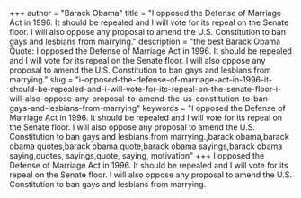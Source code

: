 +++
author = "Barack Obama"
title = "I opposed the Defense of Marriage Act in 1996. It should be repealed and I will vote for its repeal on the Senate floor. I will also oppose any proposal to amend the U.S. Constitution to ban gays and lesbians from marrying."
description = "the best Barack Obama Quote: I opposed the Defense of Marriage Act in 1996. It should be repealed and I will vote for its repeal on the Senate floor. I will also oppose any proposal to amend the U.S. Constitution to ban gays and lesbians from marrying."
slug = "i-opposed-the-defense-of-marriage-act-in-1996-it-should-be-repealed-and-i-will-vote-for-its-repeal-on-the-senate-floor-i-will-also-oppose-any-proposal-to-amend-the-us-constitution-to-ban-gays-and-lesbians-from-marrying"
keywords = "I opposed the Defense of Marriage Act in 1996. It should be repealed and I will vote for its repeal on the Senate floor. I will also oppose any proposal to amend the U.S. Constitution to ban gays and lesbians from marrying.,barack obama,barack obama quotes,barack obama quote,barack obama sayings,barack obama saying,quotes, sayings,quote, saying, motivation"
+++
I opposed the Defense of Marriage Act in 1996. It should be repealed and I will vote for its repeal on the Senate floor. I will also oppose any proposal to amend the U.S. Constitution to ban gays and lesbians from marrying.
